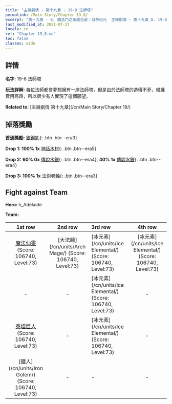 ```yaml
---
title: "主線劇情 - 第十九章 - 19-8 法師塔"
permalink: /Main Story/Chapter 19_8/
excerpt: "第十九章 - 8. 魔法门之英雄无敌：战争纪元  主線劇情 - 第十九章_8. 19-8 法師塔"
last_modified_at: 2021-07-27
locale: cn
ref: "Chapter 19_8.md"
toc: false
classes: wide
---
```


## 詳情

 **名字:** 19-8 法師塔

 **玩法詳解:** 每位法師都會夢想擁有一座法師塔，但是由於法師塔的造價不菲，維護費用高昂，所以很少有人實現了這個願望。

 **Related to:** [主線劇情 第十九章](/cn/Main Story/Chapter 19/)

## 掉落獎勵

 **首通獎勵:** [銀鑰匙](/cn/Items/con_693/){: .btn .btn--era3}

 **Drop 1:** **100% 1x** [神話木材](/cn/Items/mat_62/){: .btn .btn--era5}

 **Drop 2:** **60% 0x** [傳說水銀](/cn/Items/mat_56/){: .btn .btn--era4}, **40% 1x** [傳說水銀](/cn/Items/mat_56/){: .btn .btn--era4}

 **Drop 3:** **100% 1x** [法術卷軸](/cn/Items/con_694/){: .btn .btn--era3}


## Fight against Team
 **Hero:** h_Adelaide

 **Team:**


  | 1st row | 2nd row | 3rd row | 4th row |
  |:----:|:----:|:----|:----:|
  | [魔法仙靈](/cn/units/Sprite/) (Score: 106740, Level:73)  | [大法師](/cn/units/Arch Mage/) (Score: 106740, Level:73)  | [冰元素](/cn/units/Ice Elemental/) (Score: 106740, Level:73)  | [冰元素](/cn/units/Ice Elemental/) (Score: 106740, Level:73)  |
  | - | - | [冰元素](/cn/units/Ice Elemental/) (Score: 106740, Level:73)  | - |
  | [泰坦巨人](/cn/units/Giant/) (Score: 106740, Level:73)  | - | [冰元素](/cn/units/Ice Elemental/) (Score: 106740, Level:73)  | - |
  | [鐵人](/cn/units/Iron Golem/) (Score: 106740, Level:73)  | - | - | - |


